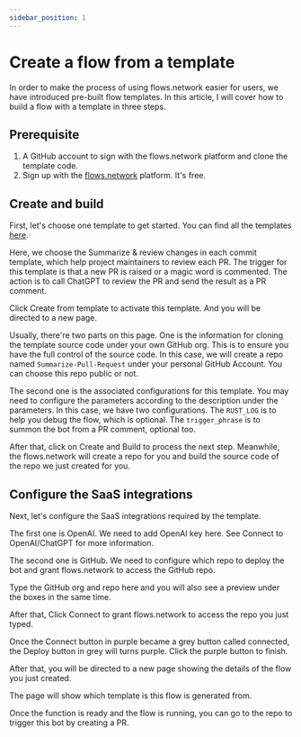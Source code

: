 ```yaml
---
sidebar_position: 1
---
```


# Create a flow from a template

In order to make the process of using flows.network easier for users, we have introduced pre-built flow templates. In this article, I will cover how to build a flow with a template in three steps.

## Prerequisite

1. A GitHub account to sign with the flows.network platform and clone the template code.
2. Sign up with the [flows.network](https://flows.network/) platform. It's free.

## Create and build

First, let's choose one template to get started. You can find all the templates [here](https://flows.network/start).

Here, we choose the Summarize & review changes in each commit template, which help project maintainers to review each PR. The trigger for this template is that a new PR is raised or a magic word is commented. The action is to call ChatGPT to review the PR and send the result as a PR comment.

Click Create from template to activate this template. And you will be directed to a new page.

Usually, there're two parts on this page. One is the information for cloning the template source code under your own GitHub org. This is to ensure you have the full control of the source code. In this case, we will create a repo named 
`Summarize-Pull-Request` under your personal GitHub Account. You can choose this repo public or not.

The second one is the associated configurations for this template. You may need to configure the parameters according to the description under the parameters. In this case, we have two configurations. The `RUST_LOG` is to help you debug the flow, which is optional. The `trigger_phrase` is to  summon the bot from a PR comment, optional too.

After that, click on Create and Build to process the next step. Meanwhile, the flows.network will create a repo for you and build the source code of the repo we just created for you.

## Configure the SaaS integrations

Next, let's configure the SaaS integrations required by the template.

The first one is OpenAI. We need to add OpenAI key here. See Connect to OpenAI/ChatGPT for more information.

The second one is GitHub. We need to configure which repo to deploy the bot and grant flows.network to access the GitHub repo.

Type the GitHub org and repo here and you will also see a preview under the boxes in the same time.

After that, Click Connect to grant flows.network to access the repo you just typed.

Once the Connect button in purple became a grey button called connected, the Deploy button in grey will turns purple. Click the purple button to finish.

After that, you will be directed to a new page showing the details of the flow you just created.

The page will show which template is this flow is generated from.

Once the function is ready and the flow is running, you can go to the repo to trigger this bot by creating a PR.